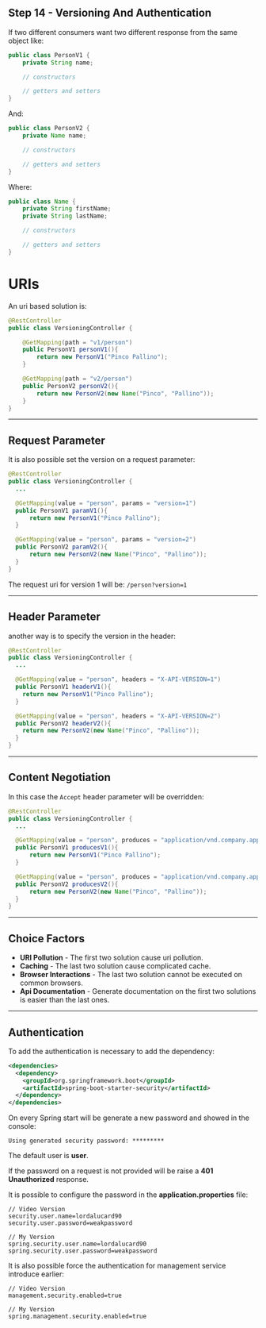 ## Step 14 - Versioning And Authentication

If two different consumers want two different response from the same object like:

```java
public class PersonV1 {
    private String name;

    // constructors

    // getters and setters
}
```

And:

```java
public class PersonV2 {
    private Name name;

    // constructors

    // getters and setters
}
```

Where:

```java
public class Name {
    private String firstName;
    private String lastName;

    // constructors

    // getters and setters
}
```

# URIs

An uri based solution is:

```java
@RestController
public class VersioningController {

    @GetMapping(path = "v1/person")
    public PersonV1 personV1(){
        return new PersonV1("Pinco Pallino");
    }

    @GetMapping(path = "v2/person")
    public PersonV2 personV2(){
        return new PersonV2(new Name("Pinco", "Pallino"));
    }
}
```
---

## Request Parameter

It is also possible set the version on a request parameter:

```java
@RestController
public class VersioningController {
  ...

  @GetMapping(value = "person", params = "version=1")
  public PersonV1 paramV1(){
      return new PersonV1("Pinco Pallino");
  }

  @GetMapping(value = "person", params = "version=2")
  public PersonV2 paramV2(){
      return new PersonV2(new Name("Pinco", "Pallino"));
  }
}
```

The request uri for version 1 will be: `/person?version=1`

---

## Header Parameter

another way is to specify the version in the header:

```java
@RestController
public class VersioningController {
  ...

  @GetMapping(value = "person", headers = "X-API-VERSION=1")
  public PersonV1 headerV1(){
    return new PersonV1("Pinco Pallino");
  }

  @GetMapping(value = "person", headers = "X-API-VERSION=2")
  public PersonV2 headerV2(){
    return new PersonV2(new Name("Pinco", "Pallino"));
  }
}
```
---

## Content Negotiation

In this case the `Accept` header parameter will be overridden:

```java
@RestController
public class VersioningController {
  ...

  @GetMapping(value = "person", produces = "application/vnd.company.app-v1+json")
  public PersonV1 producesV1(){
      return new PersonV1("Pinco Pallino");
  }

  @GetMapping(value = "person", produces = "application/vnd.company.app-v2+json")
  public PersonV2 producesV2(){
      return new PersonV2(new Name("Pinco", "Pallino"));
  }
}
```
---

## Choice Factors

- **URI Pollution** - The first two solution cause uri pollution.
- **Caching** - The last two solution cause complicated cache.
- **Browser Interactions** - The last two solution cannot be executed on common browsers.
- **Api Documentation** - Generate documentation on the first two solutions is easier than the last ones.

---

## Authentication

To add the authentication is necessary to add the dependency:

```xml
<dependencies>
  <dependency>
    <groupId>org.springframework.boot</groupId>
    <artifactId>spring-boot-starter-security</artifactId>
  </dependency>
</dependencies>
```
On every Spring start will be generate a new password and showed in the console:

`Using generated security password: *********`

The default user is **user**.

If the password on a request is not provided will be raise a **401 Unauthorized** response.

It is possible to configure the password in the **application.properties** file:

```
// Video Version
security.user.name=lordalucard90
security.user.password=weakpassword

// My Version
spring.security.user.name=lordalucard90
spring.security.user.password=weakpassword
```

It is also possible force the authentication for management service introduce earlier:

```
// Video Version
management.security.enabled=true

// My Version
spring.management.security.enabled=true
```
